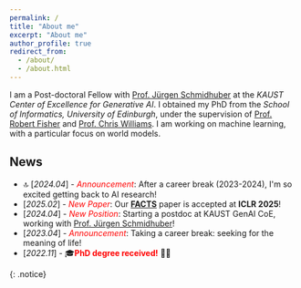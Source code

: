 ```yaml
---
permalink: /
title: "About me"
excerpt: "About me"
author_profile: true
redirect_from:
  - /about/
  - /about.html
---
```


I am a Post-doctoral Fellow with [Prof. Jürgen Schmidhuber](https://people.idsia.ch/~juergen/) at the *KAUST Center of Excellence for Generative AI*. I obtained my PhD from the *School of Informatics, University of Edinburgh*, under the supervision of [Prof. Robert Fisher](https://homepages.inf.ed.ac.uk/rbf/) and [Prof. Chris Williams](https://homepages.inf.ed.ac.uk/ckiw/). I am working on machine learning, with a particular focus on world models.


<!-- Research
------
My research interests lie in machine learning, causality, and computer vision, particularly *generative models* and *causal representation learning*. During my PhD studies, I developed machine learning models capable of disentangling spurious correlations within data, allowing for the identification of modular generative structures for counterfactual reasoning. As my research closely connects to multiple well-established AI/ML/CV topics like *world models*, *uncertainty estimation*, and *visual scene understanding/modelling*, I am also enthusiastic about researching fundamental problems in these areas and their widespread applications in healthcare, finance, and physics. In summary, I am passionate about building models that can reason about "why", advancing science with AI, and envisioning the development of artificial general intelligence (AGI).  -->

<!-- My research interests lie in generative models and causal representation learning. In particular, during my PhD studies, I focused on structured representation learning using generative models. This involves investigating methods to disentangle spurious correlations and identify modular structures within data to facilitate counterfactual reasoning. In general, I am passionate about building (structured) world models, advancing science (esp. healthcare, physics, and finance) with AI, and dreaming about creating artificial general intelligence (AGI). -->


News
------
* :top: \[*2024.04*\] - <span style="color:red">*Announcement*</span>: After a career break (2023-2024), I'm so excited getting back to AI research!<br/>
* \[*2025.02*\] - <span style="color:red">*New Paper*</span>: Our [**FACTS**](https://arxiv.org/abs/2410.20922) paper is accepted at **ICLR 2025**! <br/>
* \[*2024.04*\] - <span style="color:red">*New Position*</span>: Starting a postdoc at KAUST GenAI CoE, working with [Prof. Jürgen Schmidhuber](https://people.idsia.ch/~juergen/)! <br/>
* \[*2023.04*\] - <span style="color:red">*Announcement*</span>: Taking a career break: seeking for the meaning of life! <br/>
* \[*2022.11*\] - :mortar_board:<span style="color:red">**PhD degree received!**</span> :tada::fireworks: <br/>
<!-- <span style="color:red"> :top: **Research** </span> New preprint: [Controllable Video Generation by Learning the Underlying Dynamical System with Neural ODE](https://arxiv.org/abs/2303.05323)<br/>
<span style="color:red"> :top: **Research** </span> Our paper: [Duplicate Latent Representation Suppression for Multi-object Variational Autoencoders](https://ieeexplore.ieee.org/stamp/stamp.jsp?arnumber=8491030) was accepted at BMVC 2021!<br/> -->
<!-- <span style="color:red"> News </span> **Talk** Presented at the MIT CSAIL department on [Fast skill acquisition with goal conditioned RL](https://www.youtube.com/watch?v=QRI4KkFfsr0&ab_channel=ImprobableAI), hosted by Pulkit Agrawal<br/>
<span style="color:red"> News </span> **Research** Our paper [Residual Learning from Demonstration](https://arxiv.org/pdf/2008.07682.pdf) was accepted at RA:L and ICRA 2022!<br/>
<span style="color:red"> News </span> **Research** Our paper [Hindsight Goal selection for Long-horizon Dexterous Manipulation](https://arxiv.org/pdf/2112.00597.pdf) was accepted at ICLR 2022!<br/>
<span style="color:red"> News </span> **Research** New paper on [Learning Time-invariant Reward functions with Meta-learning](https://arxiv.org/pdf/2107.03186.pdf)<br/>
<span style="color:red"> News </span>  **Workshop ICRA 2021 live!** Our workshop on Learning-To-Learn for Robotics aims to provide an informative overview of the existing challenges in L2L for Robotics. Consider submitting (deadline 15th May) [Website](https://sites.google.com/view/learn-to-learn-robotics/). <br/>
<span style="color:red"> News </span>  **Workshop ICLR 2021 live!** Our workshop on Learning-To-Learn brings together neuroscience and machine learning experts to push the boundaries of the field. [Website](https://sites.google.com/view/learning-2-learn). <br/>
<span style="color:red"> News </span> **Research** Our paper Model-Based Inverse Reinforcement Learning from Visual Demonstration was accepted at CoRL 2020! -->
{: .notice}


<!-- 
- :top: **<span style="color:red">[Attention]</span>** I am looking for a **post-doc researcher/research scientist/research intern** position. -->
<!-- - [:top:] I am looking for a **post-doc/research scientist/research intern** position. -->
<!-- *(will update you about my outdated news...)* -->



